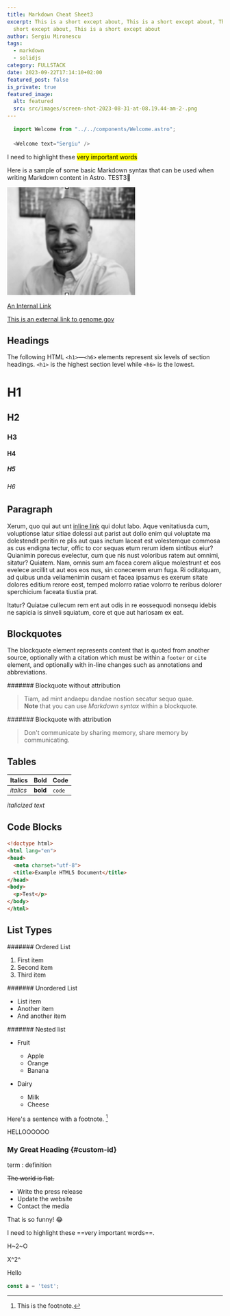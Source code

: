 ```yaml
---
title: Markdown Cheat Sheet3
excerpt: This is a short except about, This is a short except about, This is a
  short except about, This is a short except about
author: Sergiu Mironescu
tags:
  - markdown
  - solidjs
category: FULLSTACK
date: 2023-09-22T17:14:10+02:00
featured_post: false
is_private: true
featured_image:
  alt: featured
  src: src/images/screen-shot-2023-08-31-at-08.19.44-am-2-.png
---
```

```javascript
  import Welcome from "../../components/Welcome.astro";

  <Welcome text="Sergiu" />
```

I need to highlight these <mark>very important words</mark>

Here is a sample of some basic Markdown syntax that can be used when writing Markdown content in Astro. TEST3🥰

![alt text](/src/images/hero-img.png "alt title")

[An Internal Link](/about)

[This is an external link to genome.gov](https://www.genome.gov/)

## Headings

  The following HTML `<h1>`—`<h6>` elements represent six levels of section headings. `<h1>` is the highest section level while `<h6>` is the lowest.

# H1

## H2

### H3

#### H4

##### H5

###### H6

## Paragraph

  Xerum, quo qui aut unt [inline link](https://www.genome.gov/) qui dolut labo. Aque venitatiusda cum, voluptionse latur sitiae dolessi aut parist aut dollo enim qui voluptate ma dolestendit peritin re plis aut quas inctum laceat est volestemque commosa as cus endigna tectur, offic to cor sequas etum rerum idem sintibus eiur? Quianimin porecus evelectur, cum que nis nust voloribus ratem aut omnimi, sitatur? Quiatem. Nam, omnis sum am facea corem alique molestrunt et eos evelece arcillit ut aut eos eos nus, sin conecerem erum fuga. Ri oditatquam, ad quibus unda veliamenimin cusam et facea ipsamus es exerum sitate dolores editium rerore eost, temped molorro ratiae volorro te reribus dolorer sperchicium faceata tiustia prat.

  Itatur? Quiatae cullecum rem ent aut odis in re eossequodi nonsequ idebis ne sapicia is sinveli squiatum, core et que aut hariosam ex eat.

## Blockquotes

  The blockquote element represents content that is quoted from another source, optionally with a citation which must be within a `footer` or `cite` element, and optionally with in-line changes such as annotations and abbreviations.

\####### Blockquote without attribution

> Tiam, ad mint andaepu dandae nostion secatur sequo quae.\
> **Note** that you can use *Markdown syntax* within a blockquote.

\####### Blockquote with attribution

> Don't communicate by sharing memory, share memory by communicating.

## Tables

| Italics   | Bold     | Code   |
| --------- | -------- | ------ |
| *italics* | **bold** | `code` |

  *italicized text*

## Code Blocks

```html
<!doctype html>
<html lang="en">
<head>
  <meta charset="utf-8">
  <title>Example HTML5 Document</title>
</head>
<body>
  <p>Test</p>
</body>
</html>
```

## List Types

\####### Ordered List

1. First item
2. Second item
3. Third item

\####### Unordered List

* List item
* Another item
* And another item

\####### Nested list

* Fruit

  * Apple
  * Orange
  * Banana
* Dairy

  * Milk
  * Cheese

Here's a sentence with a footnote. [^1]

HELLOOOOOO

[^1]: This is the footnote.

### My Great Heading {#custom-id}

term
: definition

~~The world is flat.~~

* Write the press release
* Update the website
* Contact the media

That is so funny! :joy:

I need to highlight these ==very important words==.

H\~2\~O

X^2^

Hello

```javascript
const a = 'test';
```